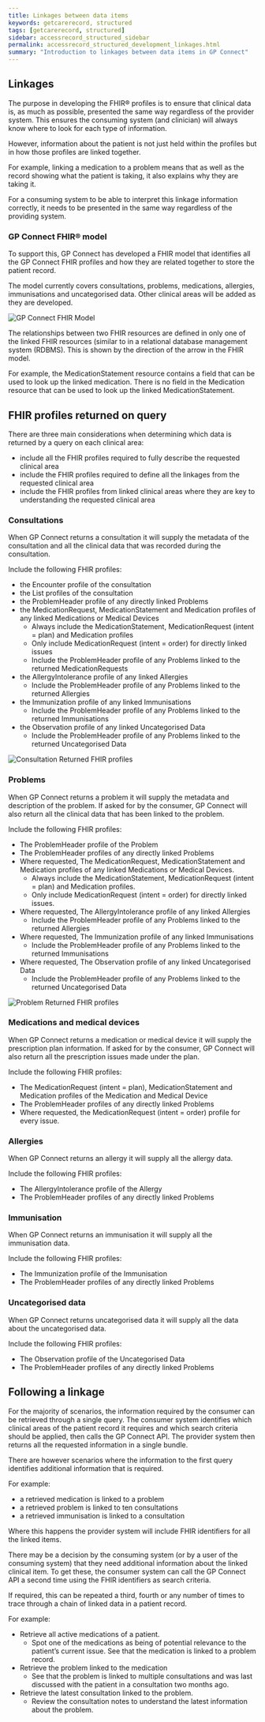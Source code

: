 ```yaml
---
title: Linkages between data items
keywords: getcarerecord, structured
tags: [getcarerecord, structured]
sidebar: accessrecord_structured_sidebar
permalink: accessrecord_structured_development_linkages.html
summary: "Introduction to linkages between data items in GP Connect"
---
```

## Linkages ##
The purpose in developing the FHIR&reg; profiles is to ensure that clinical data is, as much as possible, presented the same way regardless of the provider system. This ensures the consuming system (and clinician) will always know where to look for each type of information.

However, information about the patient is not just held within the profiles but in how those profiles are linked together. 

For example, linking a medication to a problem means that as well as the record showing what the patient is taking, it also explains why they are taking it.

For a consuming system to be able to interpret this linkage information correctly, it needs to be presented in the same way regardless of the providing system.

### GP Connect FHIR&reg; model ###
To support this, GP Connect has developed a FHIR model that identifies all the GP Connect FHIR profiles and how they are related together to store the patient record.

The model currently covers consultations, problems, medications, allergies, immunisations and uncategorised data. Other clinical areas will be added as they are developed.

<img src="images/access_structured/GP_Connect_FHIR_Model.png" alt="GP Connect FHIR Model" style="max-width:100%;max-height:100%;">

The relationships between two FHIR resources are defined in only one of the linked FHIR resources (similar to in a relational database management system (RDBMS). This is shown by the direction of the arrow in the FHIR model. 

For example, the MedicationStatement resource contains a field that can be used to look up the linked medication. There is no field in the Medication resource that can be used to look up the linked MedicationStatement.

## FHIR profiles returned on query ##
There are three main considerations when determining which data is returned by a query on each clinical area:
* include all the FHIR profiles required to fully describe the requested clinical area
* include the FHIR profiles required to define all the linkages from the requested clinical area
* include the FHIR profiles from linked clinical areas where they are key to understanding the requested clinical area 

### Consultations ###
When GP Connect returns a consultation it will supply the metadata of the consultation and all the clinical data that was recorded during the consultation.

Include the following FHIR profiles:
* the Encounter profile of the consultation
*	the List profiles of the consultation
*	the ProblemHeader profile of any directly linked Problems
*	the MedicationRequest, MedicationStatement and Medication profiles of any linked Medications or Medical Devices
    * Always include the MedicationStatement, MedicationRequest (intent = plan) and Medication profiles
    * Only include MedicationRequest (intent = order) for directly linked issues
    *	Include the ProblemHeader profile of any Problems linked to the returned MedicationRequests
*	the AllergyIntolerance profile of any linked Allergies
    *	Include the ProblemHeader profile of any Problems linked to the returned Allergies
*	the Immunization profile of any linked Immunisations
    *	Include the ProblemHeader profile of any Problems linked to the returned Immunisations
*	the Observation profile of any linked Uncategorised Data
    *	Include the ProblemHeader profile of any Problems linked to the returned Uncategorised Data

<img src="images/access_structured/Consultation_return.png" alt="Consultation Returned FHIR profiles" style="max-width:100%;max-height:100%;">

### Problems ###
When GP Connect returns a problem it will supply the metadata and description of the problem. If asked for by the consumer, GP Connect will also return all the clinical data that has been linked to the problem.

Include the following FHIR profiles:
*	The ProblemHeader profile of the Problem
*	The ProblemHeader profiles of any directly linked Problems
*	Where requested, The MedicationRequest, MedicationStatement and Medication profiles of any linked Medications or Medical Devices.
    *	Always include the MedicationStatement, MedicationRequest (intent = plan) and Medication profiles.
    *	Only include MedicationRequest (intent = order) for directly linked issues.
*	Where requested, The AllergyIntolerance profile of any linked Allergies
    *	Include the ProblemHeader profile of any Problems linked to the returned Allergies
*	Where requested, The Immunization profile of any linked Immunisations
    *	Include the ProblemHeader profile of any Problems linked to the returned Immunisations
*	Where requested, The Observation profile of any linked Uncategorised Data
    *	Include the ProblemHeader profile of any Problems linked to the returned Uncategorised Data
    
<img src="images/access_structured/Problem_Return.png" alt="Problem Returned FHIR profiles" style="max-width:100%;max-height:100%;">

### Medications and medical devices ###
When GP Connect returns a medication or medical device it will supply the prescription plan information. If asked for by the consumer, GP Connect will also return all the prescription issues made under the plan.

Include the following FHIR profiles:
*	The MedicationRequest (intent = plan), MedicationStatement and Medication profiles of the Medication and Medical Device
*	The ProblemHeader profiles of any directly linked Problems
*	Where requested, the MedicationRequest (intent = order) profile for every issue.

### Allergies ###
When GP Connect returns an allergy it will supply all the allergy data.

Include the following FHIR profiles:
*	The AllergyIntolerance profile of the Allergy
*	The ProblemHeader profiles of any directly linked Problems

### Immunisation ###
When GP Connect returns an immunisation it will supply all the immunisation data.

Include the following FHIR profiles:
*	The Immunization profile of the Immunisation
*	The ProblemHeader profiles of any directly linked Problems

### Uncategorised data ###
When GP Connect returns uncategorised data it will supply all the data about the uncategorised data.

Include the following FHIR profiles:
*	The Observation profile of the Uncategorised Data
*	The ProblemHeader profiles of any directly linked Problems

## Following a linkage ##
For the majority of scenarios, the information required by the consumer can be retrieved through a single query. The consumer system identifies which clinical areas of the patient record it requires and which search criteria should be applied, then calls the GP Connect API. The provider system then returns all the requested information in a single bundle.

There are however scenarios where the information to the first query identifies additional information that is required.

For example:
* a retrieved medication is linked to a problem
* a retrieved problem is linked to ten consultations
* a retrieved immunisation is linked to a consultation

Where this happens the provider system will include FHIR identifiers for all the linked items.

There may be a decision by the consuming system (or by a user of the consuming system) that they need additional information about the linked clinical item. To get these, the consumer system can call the GP Connect API a second time using the FHIR identifiers as search criteria. 

If required, this can be repeated a third, fourth or any number of times to trace through a chain of linked data in a patient record.

For example:
* Retrieve all active medications of a patient.
   * Spot one of the medications as being of potential relevance to the patient’s current issue. See that the medication is linked to a problem record.
* Retrieve the problem linked to the medication
   * See that the problem is linked to multiple consultations and was last discussed with the patient in a consultation two months ago.
* Retrieve the latest consultation linked to the problem.
   * Review the consultation notes to understand the latest information about the problem.

